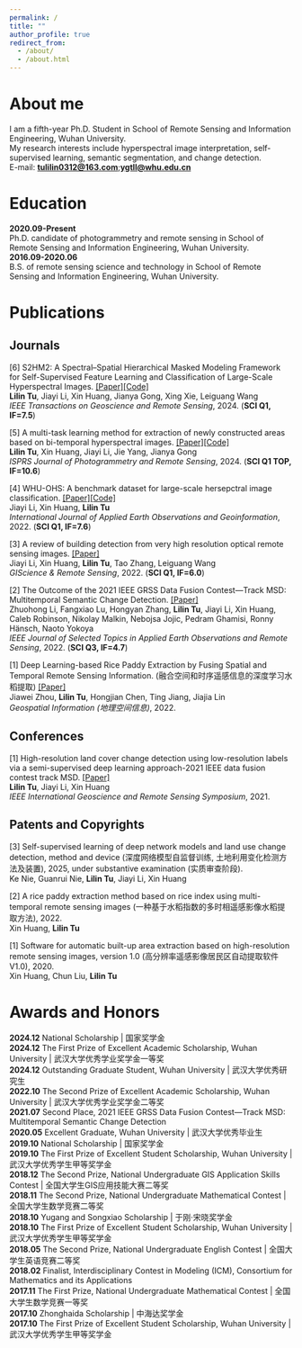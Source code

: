 ```yaml
---
permalink: /
title: ""
author_profile: true
redirect_from: 
  - /about/
  - /about.html
---
```


# About me  
I am a fifth-year Ph.D. Student in School of Remote Sensing and Information Engineering, Wuhan University.  
My research interests include hyperspectral image interpretation, self-supervised learning, semantic segmentation, and change detection.  
E-mail: **tulilin0312@163.com**;**ygtll@whu.edu.cn**

# Education  
**2020.09-Present**  
Ph.D. candidate of photogrammetry and remote sensing in School of Remote Sensing and Information Engineering, Wuhan University.  
**2016.09-2020.06**  
B.S. of remote sensing science and technology in School of Remote Sensing and Information Engineering, Wuhan University.

# Publications  
## Journals  
[6] S2HM2: A Spectral–Spatial Hierarchical Masked Modeling Framework for Self-Supervised Feature Learning and Classification of Large-Scale Hyperspectral Images. [[Paper]](https://ieeexplore.ieee.org/document/10508226)[[Code]](https://github.com/tulilin/S2HM2)  
**Lilin Tu**, Jiayi Li, Xin Huang, Jianya Gong, Xing Xie, Leiguang Wang  
*IEEE Transactions on Geoscience and Remote Sensing*, 2024. (**SCI Q1, IF=7.5**)

[5] A multi-task learning method for extraction of newly constructed areas based on bi-temporal hyperspectral images. [[Paper]](https://www.sciencedirect.com/science/article/pii/S092427162400025X)[[Code]](https://github.com/tulilin/Multitask_NCA)  
**Lilin Tu**, Xin Huang, Jiayi Li, Jie Yang, Jianya Gong  
*ISPRS Journal of Photogrammetry and Remote Sensing*, 2024. (**SCI Q1 TOP, IF=10.6**)  

[4] WHU-OHS: A benchmark dataset for large-scale hersepctral image classification. [[Paper]](https://www.sciencedirect.com/science/article/pii/S1569843222002102)[[Code]](https://github.com/zjjerica/WHU-OHS-Pytorch)  
Jiayi Li, Xin Huang, **Lilin Tu**  
*International Journal of Applied Earth Observations and Geoinformation*, 2022. (**SCI Q1, IF=7.6**)  

[3] A review of building detection from very high resolution optical remote sensing images. [[Paper]](https://www.tandfonline.com/doi/full/10.1080/15481603.2022.2101727)  
Jiayi Li, Xin Huang, **Lilin Tu**, Tao Zhang, Leiguang Wang  
*GIScience & Remote Sensing*, 2022. (**SCI Q1, IF=6.0**)  

[2] The Outcome of the 2021 IEEE GRSS Data Fusion Contest—Track MSD: Multitemporal Semantic Change Detection. [[Paper]](https://ieeexplore.ieee.org/document/9690575)  
Zhuohong Li, Fangxiao Lu, Hongyan Zhang, **Lilin Tu**, Jiayi Li, Xin Huang, Caleb Robinson, Nikolay Malkin, Nebojsa Jojic, Pedram Ghamisi, Ronny Hänsch, Naoto Yokoya  
*IEEE Journal of Selected Topics in Applied Earth Observations and Remote Sensing*, 2022. (**SCI Q3, IF=4.7**)  

[1] Deep Learning-based Rice Paddy Extraction by Fusing Spatial and Temporal Remote Sensing Information. (融合空间和时序遥感信息的深度学习水稻提取) [[Paper]](https://kns.cnki.net/kcms2/article/abstract?v=v-1aSqfKcSVsgTA_wuWxEeYGnv4oqueN9CyyNGRK_gzGwnGoCD5kpIZY1PQiUOeaBIpMqrl6LvYjqbSpBDZlMSPQrEbJDuyj0_MBe146kMIoqaUHS0rm_I3Gc3O8nk649KEe0XWdM0aZHD-tfFxsAlVE5heffGg0CsF9ezDUmcJZGUe09FbeAQc9TIS2XOZtY1FnamZ9AX68XEA8MKmQRdzsdw1JmoUG&uniplatform=NZKPT&language=CHS)  
Jiawei Zhou, **Lilin Tu**, Hongjian Chen, Ting Jiang, Jiajia Lin  
*Geospatial Information (地理空间信息)*, 2022.  
## Conferences
[1] High-resolution land cover change detection using low-resolution labels via a semi-supervised deep learning approach-2021 IEEE data fusion contest track MSD. [[Paper]](https://ieeexplore.ieee.org/abstract/document/9555033)  
**Lilin Tu**, Jiayi Li, Xin Huang  
*IEEE International Geoscience and Remote Sensing Symposium*, 2021.  
## Patents and Copyrights
[3] Self-supervised learning of deep network models and land use change detection, method and device (深度网络模型自监督训练, 土地利用变化检测方法及装置), 2025, under substantive examination (实质审查阶段).  
Ke Nie, Guanrui Nie, **Lilin Tu**, Jiayi Li, Xin Huang

[2] A rice paddy extraction method based on rice index using multi-temporal remote sensing images (一种基于水稻指数的多时相遥感影像水稻提取方法), 2022.  
Xin Huang, **Lilin Tu**

[1] Software for automatic built-up area extraction based on high-resolution remote sensing images, version 1.0 (高分辨率遥感影像居民区自动提取软件V1.0), 2020.  
Xin Huang, Chun Liu, **Lilin Tu**  

# Awards and Honors
**2024.12** National Scholarship | 国家奖学金  
**2024.12** The First Prize of Excellent Academic Scholarship, Wuhan University | 武汉大学优秀学业奖学金一等奖  
**2024.12** Outstanding Graduate Student, Wuhan University | 武汉大学优秀研究生  
**2022.10** The Second Prize of Excellent Academic Scholarship, Wuhan University | 武汉大学优秀学业奖学金二等奖  
**2021.07** Second Place, 2021 IEEE GRSS Data Fusion Contest—Track MSD: Multitemporal Semantic Change Detection  
**2020.05** Excellent Graduate, Wuhan University | 武汉大学优秀毕业生  
**2019.10** National Scholarship | 国家奖学金  
**2019.10** The First Prize of Excellent Student Scholarship, Wuhan University | 武汉大学优秀学生甲等奖学金  
**2018.12** The Second Prize, National Undergraduate GIS Application Skills Contest | 全国大学生GIS应用技能大赛二等奖  
**2018.11** The Second Prize, National Undergraduate Mathematical Contest | 全国大学生数学竞赛二等奖  
**2018.10** Yugang and Songxiao Scholarship | 于刚·宋晓奖学金  
**2018.10** The First Prize of Excellent Student Scholarship, Wuhan University | 武汉大学优秀学生甲等奖学金  
**2018.05** The Second Prize, National Undergraduate English Contest | 全国大学生英语竞赛二等奖  
**2018.02** Finalist, Interdisciplinary Contest in Modeling (ICM), Consortium for Mathematics and its Applications  
**2017.11** The First Prize, National Undergraduate Mathematical Contest | 全国大学生数学竞赛一等奖  
**2017.10** Zhonghaida Scholarship | 中海达奖学金  
**2017.10** The First Prize of Excellent Student Scholarship, Wuhan University | 武汉大学优秀学生甲等奖学金  


